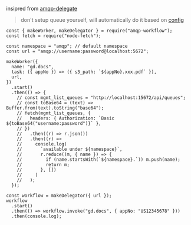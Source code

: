 insipred from [amqp-delegate](https://itnext.io/delegating-work-using-nodejs-and-amqp-4d3cc1f62824)
> don't setup queue yourself, will automatically do it based on [config](https://github.com/hedcet/amqp-workflow/blob/master/src/makeWorker.js#L12)
```
const { makeWorker, makeDelegator } = require("amqp-workflow");
const fetch = require("node-fetch");

const namespace = "amqp"; // default namespace
const url = "amqp://username:password@localhost:5672";

makeWorker({
  name: "gd.docs",
  task: ({ appNo }) => ({ s3_path: `${appNo}.xxx.pdf` }),
  url,
})
  .start()
  .then(() => {
    // const mgmt_list_queues = "http://localhost:15672/api/queues";
    // const toBase64 = (text) => Buffer.from(text).toString("base64");
    // fetch(mgmt_list_queues, {
    //   headers: { Authorization: `Basic ${toBase64("username:password")}` },
    // })
    //   .then((r) => r.json())
    //   .then((r) =>
    //     console.log(
    //       `available under ${namespace}`,
    //       r.reduce((m, { name }) => {
    //         if (name.startsWith(`${namespace}.`)) m.push(name);
    //         return m;
    //       }, [])
    //     )
    //   );
  });

const workflow = makeDelegator({ url });
workflow
  .start()
  .then(() => workflow.invoke("gd.docs", { appNo: "US12345678" }))
  .then(console.log);
```
